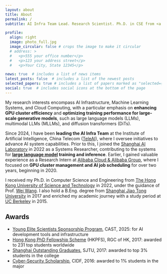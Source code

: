 ```yaml
---
layout: about
title: About
permalink: /
subtitle: AI Infra Team Lead. Research Scientist. Ph.D. in CSE from <a href='https://cse.hkust.edu.hk/'>HKUST</a>.

profile:
  align: right
  image: photo_full.jpg
  image_circular: false # crops the image to make it circular
  # address: >
  #   <p>555 your office number</p>
  #   <p>123 your address street</p>
  #   <p>Your City, State 12345</p>

news: true  # includes a list of news items
latest_posts: false  # includes a list of the newest posts
selected_papers: true # includes a list of papers marked as "selected={true}"
social: true  # includes social icons at the bottom of the page
---
```


My research interests encompass AI Infrastructure, Machine Learning Systems, and Cloud Computing, with a particular emphasis on **enhancing GPU cluster efficiency** and **optimizing training performance for large-scale generative models**, such as large language models (LLMs), multimodal LLMs (MLLMs), and diffusion transformers (DiTs).

Since 2024, I have been **leading the AI Infra Team** at the Institute of Artificial Intelligence, China Telecom ([TeleAI](https://www.linkedin.com/company/the-institute-of-artificial-intelligence-china-telecom-teleai/)), where I oversee initiatives to advance AI system capabilities. Prior to this, I joined the [Shanghai AI Laboratory](https://www.shlab.org.cn/) in 2022 as a Systems Researcher, contributing to the systems for **[large language model](https://www.shlab.org.cn/news/5443847) training and inference**. Earlier, I gained valuable experience as a Research Intern at [Alibaba Cloud & Alibaba Group](https://www.alibabagroup.com/en-US), where I focused on **GPU cluster management and AI job scheduling** for over two years, beginning in 2020.

I received my Ph.D. in Computer Science and Engineering from [The Hong Kong University of Science and Technology](https://hkust.edu.hk/) in 2022, under the guidance of Prof. [Wei Wang](https://www.cse.ust.hk/~weiwa/). I also hold a B.Eng. degree from [Shanghai Jiao Tong University](https://www.sjtu.edu.cn/) in 2017 and enriched my academic journey with a study period at [UC Berkeley](https://www.berkeley.edu/) in 2015.

## Awards
- [Young Elite Scientists Sponsorship Program](https://www.cast.org.cn/xw/tzgg/ZZRC/art/2025/art_e945c835d8b44d6fa2759ea17fad05e1.html), CAST, 2025: for AI development tools and infrastructure
- [Hong Kong PhD Fellowship Scheme](https://www.ugc.edu.hk/eng/rgc/funding_opport/hkpfs/) (HKPFS), RGC of HK, 2017: awarded to 231 top students worldwide
- [Shanghai Outstanding Graduates](https://xsb.seiee.sjtu.edu.cn/xsb/info/12484.htm), SJTU, 2017: awarded to top 3% students in the college
- [Cyber-Security Scholarship](http://www.cidf.net/2016-10/30/c_1119813138.htm), CIDF, 2016: awarded to 1% students in the major


<!-- Write your biography here. Tell the world about yourself. Link to your favorite [subreddit](http://reddit.com). You can put a picture in, too. The code is already in, just name your picture `prof_pic.jpg` and put it in the `img/` folder.

Put your address / P.O. box / other info right below your picture. You can also disable any of these elements by editing `profile` property of the YAML header of your `_pages/about.md`. Edit `_bibliography/papers.bib` and Jekyll will render your [publications page](/al-folio/publications/) automatically.

Link to your social media connections, too. This theme is set up to use [Font Awesome icons](http://fortawesome.github.io/Font-Awesome/) and [Academicons](https://jpswalsh.github.io/academicons/), like the ones below. Add your Facebook, Twitter, LinkedIn, Google Scholar, or just disable all of them. -->
